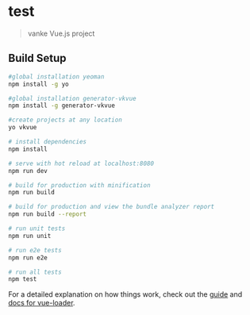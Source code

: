# test

> vanke Vue.js project

## Build Setup

``` bash
#global installation yeoman
npm install -g yo

#global installation generator-vkvue
npm install -g generator-vkvue

#create projects at any location
yo vkvue

# install dependencies
npm install

# serve with hot reload at localhost:8080
npm run dev

# build for production with minification
npm run build

# build for production and view the bundle analyzer report
npm run build --report

# run unit tests
npm run unit

# run e2e tests
npm run e2e

# run all tests
npm test
```

For a detailed explanation on how things work, check out the [guide](http://vuejs-templates.github.io/webpack/) and [docs for vue-loader](http://vuejs.github.io/vue-loader).

